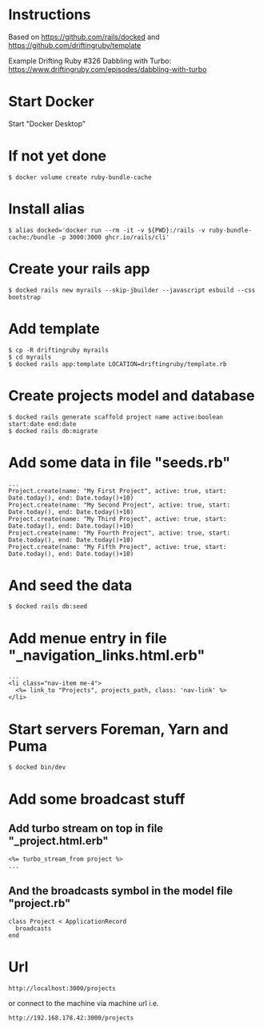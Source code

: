 # Instructions
Based on https://github.com/rails/docked and https://github.com/driftingruby/template

Example Drifting Ruby #326 Dabbling with Turbo: https://www.driftingruby.com/episodes/dabbling-with-turbo

# Start Docker
Start "Docker Desktop"

# If not yet done
```
$ docker volume create ruby-bundle-cache
```

# Install alias
```
$ alias docked='docker run --rm -it -v ${PWD}:/rails -v ruby-bundle-cache:/bundle -p 3000:3000 ghcr.io/rails/cli'
```

# Create your rails app
```
$ docked rails new myrails --skip-jbuilder --javascript esbuild --css bootstrap
```

# Add template
```
$ cp -R driftingruby myrails
$ cd myrails
$ docked rails app:template LOCATION=driftingruby/template.rb
```

# Create projects model and database
```
$ docked rails generate scaffold project name active:boolean start:date end:date
$ docked rails db:migrate
```

# Add some data in file "seeds.rb"
```
...
Project.create(name: "My First Project", active: true, start: Date.today(), end: Date.today()+10)
Project.create(name: "My Second Project", active: true, start: Date.today(), end: Date.today()+10)
Project.create(name: "My Third Project", active: true, start: Date.today(), end: Date.today()+10)
Project.create(name: "My Fourth Project", active: true, start: Date.today(), end: Date.today()+10)
Project.create(name: "My Fifth Project", active: true, start: Date.today(), end: Date.today()+10)
```

# And seed the data
```
$ docked rails db:seed
```

# Add menue entry in file "_navigation_links.html.erb"
```
...
<li class="nav-item me-4">
  <%= link_to "Projects", projects_path, class: 'nav-link' %>
</li>
```

# Start servers Foreman, Yarn and Puma
```
$ docked bin/dev
```

# Add some broadcast stuff
## Add turbo stream on top in file "_project.html.erb"
```
<%= turbo_stream_from project %>
...
```

## And the broadcasts symbol in the model file "project.rb"
```
class Project < ApplicationRecord
  broadcasts
end
```

# Url
```
http://localhost:3000/projects
```
or connect to the machine via machine url i.e.
```
http://192.168.178.42:3000/projects
```
